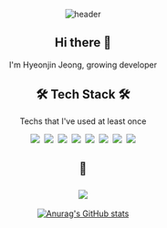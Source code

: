 <div align="center">

![header](https://capsule-render.vercel.app/api?type=transparent&color=&height=70&section=header&text=Hyeonjin%20Jeong&fontSize=40&fontColor=845ef7)


<h2>Hi there 👋</h2>

<p>I'm Hyeonjin Jeong, growing developer</p>


<h2>🛠 Tech Stack 🛠</h2>

<p>Techs that I've used at least once</p>

<p>
  <img src="https://img.shields.io/badge/JavaScript-F7DF1E?style=flat-square&logo=JavaScript&logoColor=white"/></a>&nbsp
  <img src="https://img.shields.io/badge/React-61DAFB?style=flat-square&logo=React&logoColor=white"/></a>&nbsp
  <img src="https://img.shields.io/badge/React_native-66d9e8?style=flat-square&logo=React&logoColor=white"/></a>&nbsp
  <img src="https://img.shields.io/badge/Python-3776AB?style=flat-square&logo=Python&logoColor=white"/></a>&nbsp
  <img src="https://img.shields.io/badge/Java-007396?style=flat-square&logo=Java&logoColor=white"/></a>&nbsp
  <img src="https://img.shields.io/badge/Oracle-F80000?style=flat-square&logo=Oracle&logoColor=white"/>&nbsp
  <img src="https://img.shields.io/badge/Figma-F24E1E?style=flat-square&logo=Figma&logoColor=white"/>&nbsp
  <img src="https://img.shields.io/badge/XD-FF61F6?style=flat-square&logo=AdobeXD&logoColor=white"/>
</p>

<h2>
💬
<br>
<br>
<a href="mailto:bangawork7@gmail.com" ><img src="https://img.shields.io/badge/Gmail-EA4335?style=flat-square&logo=gmail&logoColor=white"/></a>
</h2>

[![Anurag's GitHub stats](https://github-readme-stats.vercel.app/api?username=nOeulll)](https://github.com/anuraghazra/github-readme-stats)
</div>
